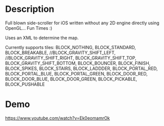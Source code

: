 # Description

Full blown side-scroller for iOS written without any 2D engine directly using OpenGL... Fun Times :)

Uses an XML to determine the map.

Currently supports tiles:
    BLOCK_NOTHING,
    BLOCK_STANDARD,
    BLOCK_BREAKABLE,
    //BLOCK_GRAVITY_SHIFT_LEFT,
    //BLOCK_GRAVITY_SHIFT_RIGHT,
    BLOCK_GRAVITY_SHIFT_TOP,
    BLOCK_GRAVITY_SHIFT_BOTTOM,
    BLOCK_BOUNCER,
    BLOCK_FINISH,
    BLOCK_SPIKES,
    BLOCK_STAIRS,
    BLOCK_LADDDER,
    BLOCK_PORTAL_RED,
    BLOCK_PORTAL_BLUE,
    BLOCK_PORTAL_GREEN,
    BLOCK_DOOR_RED,
    BLOCK_DOOR_BLUE,
    BLOCK_DOOR_GREEN,
    BLOCK_PICKABLE,
    BLOCK_PUSHABLE

# Demo
https://www.youtube.com/watch?v=Ek0eomamrOk